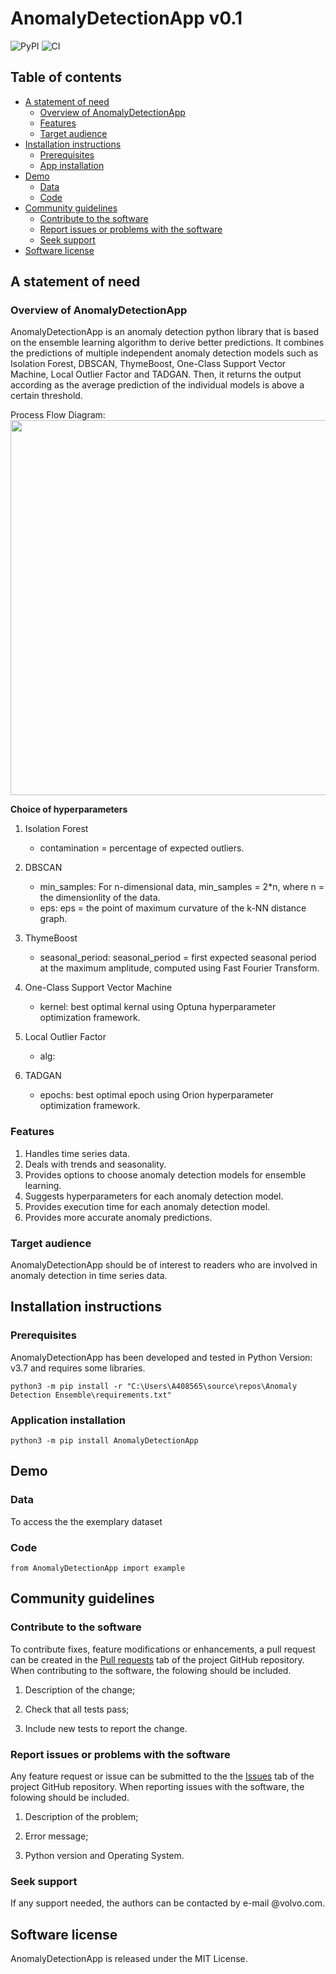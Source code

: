 # AnomalyDetectionApp v0.1

![PyPI](https://img.shields.io/pypi/v/anomaly-devosmita?label=pypi%20package) ![[CI](https://github.com/devosmitachatterjee2018/AnomalyDetectionApp/commits)](https://github.com/pypa/readme_renderer/actions/workflows/ci.yml/badge.svg)

## Table of contents ##
- [A statement of need](#A-statement-of-need)
  - [Overview of AnomalyDetectionApp](#Overview_of_AnomalyDetectionApp)
  - [Features](#Features)
  - [Target audience](#Target-audience)
- [Installation instructions](#Installation-instructions)
  - [Prerequisites](#Prerequisites)
  - [App installation](#App-installation)
- [Demo](#Demo)
  - [Data](#Data)
  - [Code](#Code)
- [Community guidelines](#Community-guidelines)
  - [Contribute to the software](#Contribute-to-the-software)
  - [Report issues or problems with the software](#Report-issues-or-problems-with-the-software)
  - [Seek support](#Seek-support)
- [Software license](#Software-license)

## A statement of need ##

### Overview of AnomalyDetectionApp ###
AnomalyDetectionApp is an anomaly detection python library that is based on the ensemble learning algorithm to derive better predictions. It combines the predictions of multiple independent anomaly detection models such as Isolation Forest, DBSCAN, ThymeBoost, One-Class Support Vector Machine, Local Outlier Factor and TADGAN. Then, it returns the output according as the average prediction of the individual models is above a certain threshold.

Process Flow Diagram:
<img src="figures/.png" width="650" height="600">

**Choice of hyperparameters**
1. Isolation Forest
    - contamination = percentage of expected outliers.

2. DBSCAN 
    - min_samples: For n-dimensional data, min_samples = 2\*n, where n = the dimensionlity of the data.
    - eps: eps = the point of maximum curvature of the k-NN distance graph.
  
3. ThymeBoost
    - seasonal_period: seasonal_period = first expected seasonal period at the maximum amplitude, computed using Fast Fourier Transform.

4. One-Class Support Vector Machine
    - kernel: best optimal kernal using Optuna hyperparameter optimization framework.

5. Local Outlier Factor
    - alg: 

6. TADGAN
    - epochs: best optimal epoch using Orion hyperparameter optimization framework.

### Features ###
1. Handles time series data.
2. Deals with trends and seasonality.
3. Provides options to choose anomaly detection models for ensemble learning.
4. Suggests hyperparameters for each anomaly detection model.
4. Provides execution time for each anomaly detection model.
6. Provides more accurate anomaly predictions. 

### Target audience ###
AnomalyDetectionApp should be of interest to readers who are involved in anomaly detection in time series data.

## Installation instructions ##

### Prerequisites ###
AnomalyDetectionApp has been developed and tested in Python Version: v3.7 and requires some libraries.

```python3 -m pip install -r "C:\Users\A408565\source\repos\Anomaly Detection Ensemble\requirements.txt"```

### Application installation ###
```python3 -m pip install AnomalyDetectionApp```

## Demo ##

### Data ###
To access the the exemplary dataset 

### Code ###

```from AnomalyDetectionApp import example```

## Community guidelines ##

### Contribute to the software ###
To contribute fixes, feature modifications or enhancements, a pull request can be created in the [Pull requests](https://github.com/devosmitachatterjee2018/AnomalyDetectionApp/pulls) tab of the project GitHub repository. When contributing to the software, the folowing should be included.
1. Description of the change;

2. Check that all tests pass;

3. Include new tests to report the change.

### Report issues or problems with the software ###
Any feature request or issue can be submitted to the the [Issues](https://github.com/devosmitachatterjee2018/AnomalyDetectionApp/issues) tab of the project GitHub repository. When reporting issues with the software, the folowing should be included.
1. Description of the problem;

2. Error message;

3. Python version and Operating System.

### Seek support ###
If any support needed, the authors can be contacted by e-mail @volvo.com. 

## Software license ##
AnomalyDetectionApp is released under the MIT License.

